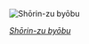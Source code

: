 
![Shōrin-zu byōbu](https://upload.wikimedia.org/wikipedia/commons/thumb/3/32/Hasegawa_Tohaku_-_Pine_Trees_%28Sh%C5%8Drin-zu_by%C5%8Dbu%29_-_left_hand_screen.jpg/450px-Hasegawa_Tohaku_-_Pine_Trees_%28Sh%C5%8Drin-zu_by%C5%8Dbu%29_-_left_hand_screen.jpg)

*[Shōrin-zu byōbu](https://wikipedia.org/wiki/File:Hasegawa_Tohaku_-_Pine_Trees_(Sh%C5%8Drin-zu_by%C5%8Dbu)_-_left_hand_screen.jpg)*
